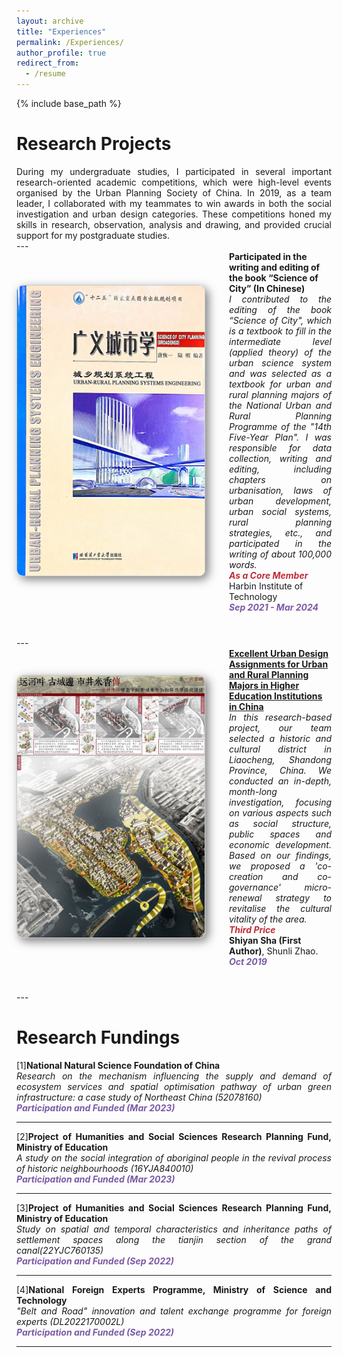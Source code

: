 ```yaml
---
layout: archive
title: "Experiences"
permalink: /Experiences/
author_profile: true
redirect_from:
  - /resume
---
```


{% include base_path %}

Research Projects
======
<div class="col-sm-9" style="display: flex; align-items: center; padding-left: 0px; text-align: justify;">
During my undergraduate studies, I participated in several important research-oriented academic competitions, which were high-level events organised by the Urban Planning Society of China. In 2019, as a team leader, I collaborated with my teammates to win awards in both the social investigation and urban design categories. These competitions honed my skills in research, observation, analysis and drawing, and provided crucial support for my postgraduate studies.
 </div>
---

<div class="pub-row" style="display: flex; align-items: center; flex-wrap: wrap; margin-bottom: 40px;">
  <div class="col-sm-3 abbr" style="flex: 0 0 300px; margin-right: 40px; padding-left: 0;">
    <img src="/images/csx.png" class="teaser img-fluid z-depth-1" style="width: 300px; height: auto; box-shadow: 5px 5px 15px rgba(0,0,0,0.5); border: 1px solid #CCCCCC; border-radius: 10px;">
  </div>
  <div class="col-sm-9" style="flex: 1; padding-left: 0;">
    <div>
      <div class="title"><strong>Participated in the writing and editing of the book “Science of City” (In Chinese)</strong></div>
    </div> 
      <div class="competition-description" style="display: flex; align-items: center; padding-left: 0px; text-align: justify;">
      <i>I contributed to the editing of the book “Science of City", which is a textbook to fill in the intermediate level (applied theory) of the urban science system and was selected as a textbook for urban and rural planning majors of the National Urban and Rural Planning Programme of the "14th Five-Year Plan". I was responsible for data collection, writing and editing, including chapters on urbanisation, laws of urban development, urban social systems, rural planning strategies, etc., and participated in the writing of about 100,000 words.</i>
    </div>
    <strong><i style="color:#c02c38">As a Core Member</i></strong>
    <div class="author">Harbin Institute of Technology</div>
    <strong><i style="color:#7b5aa6">Sep 2021 - Mar 2024</i></strong>
  </div>
</div>
---

<div class="pub-row" style="display: flex; align-items: center; flex-wrap: wrap; margin-bottom: 40px;">
  <div class="col-sm-3 abbr" style="flex: 0 0 300px; margin-right: 40px; padding-left: 0;">
    <img src="/images/zzw333.png" class="teaser img-fluid z-depth-1" style="width: 300px; height: auto; box-shadow: 5px 5px 15px rgba(0,0,0,0.5); border: 1px solid #CCCCCC; border-radius: 10px;">
  </div>
  <div class="col-sm-9" style="flex: 1; padding-left: 0;">
    <div>
      <div class="title"><a href="/images/zzw3.png"><strong>Excellent Urban Design Assignments for Urban and Rural Planning Majors in Higher Education Institutions in China</strong></a></div>
    </div> 
      <div class="competition-description" style="display: flex; align-items: center; padding-left: 0px; text-align: justify;">
      <i>In this research-based project, our team selected a historic and cultural district in Liaocheng, Shandong Province, China. We conducted an in-depth, month-long investigation, focusing on various aspects such as social structure, public spaces and economic development. Based on our findings, we proposed a 'co-creation and co-governance' micro-renewal strategy to revitalise the cultural vitality of the area.</i>
    </div>
    <strong><i style="color:#c02c38">Third Price</i></strong>
    <div class="author"><strong>Shiyan Sha (First Author)</strong>, Shunli Zhao.</div>
    <strong><i style="color:#7b5aa6">Oct 2019</i></strong>
  </div>
</div>
---

Research Fundings
======

<div class="col-sm-9" style="display: flex; align-items: center; padding-left: 0px; text-align: justify;">
    <div class="title">[1]<strong>National Natural Science Foundation of China</strong></div>
</div> 
<div class="competition-description" style="display: flex; align-items: center; padding-left: 0px; text-align: justify;">
    <i>Research on the mechanism influencing the supply and demand of ecosystem services and spatial optimisation pathway of urban green infrastructure: a case study of Northeast China (52078160)</i>
</div>
<strong><i style="color:#7b5aa6">Participation and Funded (Mar 2023)</i></strong>

---

<div class="col-sm-9" style="display: flex; align-items: center; padding-left: 0px; text-align: justify;">
    <div class="title">[2]<strong>Project of Humanities and Social Sciences Research Planning Fund, Ministry of Education</strong></div>
</div> 
<div class="competition-description" style="display: flex; align-items: center; padding-left: 0px; text-align: justify;">
    <i>A study on the social integration of aboriginal people in the revival process of historic neighbourhoods (16YJA840010)</i>
</div>
<strong><i style="color:#7b5aa6">Participation and Funded (Mar 2023)</i></strong>

---

<div class="col-sm-9" style="display: flex; align-items: center; padding-left: 0px; text-align: justify;">
    <div class="title">[3]<strong>Project of Humanities and Social Sciences Research Planning Fund, Ministry of Education</strong></div>
</div> 
<div class="competition-description" style="display: flex; align-items: center; padding-left: 0px; text-align: justify;">
    <i>Study on spatial and temporal characteristics and inheritance paths of settlement spaces along the tianjin section of the grand canal(22YJC760135)</i>
</div>
<strong><i style="color:#7b5aa6">Participation and Funded (Sep 2022)</i></strong>

---

<div class="col-sm-9" style="display: flex; align-items: center; padding-left: 0px; text-align: justify;">
    <div class="title">[4]<strong>National Foreign Experts Programme, Ministry of Science and Technology</strong></div>
</div> 
<div class="competition-description" style="display: flex; align-items: center; padding-left: 0px; text-align: justify;">
    <i>"Belt and Road" innovation and talent exchange programme for foreign experts (DL2022170002L)</i>
</div>
<strong><i style="color:#7b5aa6">Participation and Funded (Sep 2022)</i></strong>

---
